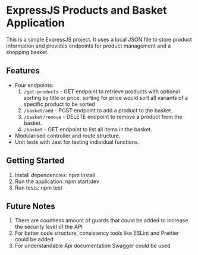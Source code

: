 # ExpressJS Products and Basket Application

This is a simple ExpressJS project. It uses a local JSON file to store product information and provides endpoints for product management and a shopping basket.

## Features

- Four endpoints:
    1. `/get-products` - GET endpoint to retrieve products with optional sorting by title or price. sorting for price would sort all variants of a specific product to be sorted
    2. `/basket/add` - POST endpoint to add a product to the basket.
    3. `/basket/remove` - DELETE endpoint to remove a product from the basket.
    4. `/basket` - GET endpoint to list all items in the basket.
- Modularised controller and route structure.
- Unit tests with Jest for testing individual functions.


## Getting Started

1. Install dependencies: npm install
2. Run the application: npm start:dev
3. Run tests: npm test

## Future Notes
1. There are countless amount of guards that could be added to increase the security level of the API
2. For better code structure, consistency tools like ESLint and Prettier could be added
3. For understandable Api documentation Swagger could be used